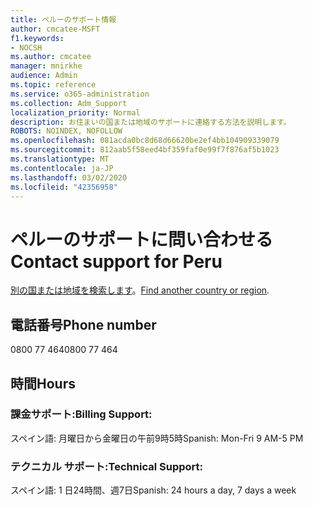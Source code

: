 ```yaml
---
title: ペルーのサポート情報
author: cmcatee-MSFT
f1.keywords:
- NOCSH
ms.author: cmcatee
manager: mnirkhe
audience: Admin
ms.topic: reference
ms.service: o365-administration
ms.collection: Adm_Support
localization_priority: Normal
description: お住まいの国または地域のサポートに連絡する方法を説明します。
ROBOTS: NOINDEX, NOFOLLOW
ms.openlocfilehash: 081acda0bc8d68d66620be2ef4bb104909339079
ms.sourcegitcommit: 812aab5f58eed4bf359faf0e99f7f876af5b1023
ms.translationtype: MT
ms.contentlocale: ja-JP
ms.lasthandoff: 03/02/2020
ms.locfileid: "42356958"
---
```

# <a name="contact-support-for-peru"></a><span data-ttu-id="95d76-103">ペルーのサポートに問い合わせる</span><span class="sxs-lookup"><span data-stu-id="95d76-103">Contact support for Peru</span></span>

<span data-ttu-id="95d76-104">[別の国または地域を検索します](../contact-support-for-business-products.md)。</span><span class="sxs-lookup"><span data-stu-id="95d76-104">[Find another country or region](../contact-support-for-business-products.md).</span></span>

## <a name="phone-number"></a><span data-ttu-id="95d76-105">電話番号</span><span class="sxs-lookup"><span data-stu-id="95d76-105">Phone number</span></span>
<span data-ttu-id="95d76-106">0800 77 464</span><span class="sxs-lookup"><span data-stu-id="95d76-106">0800 77 464</span></span>

## <a name="hours"></a><span data-ttu-id="95d76-107">時間</span><span class="sxs-lookup"><span data-stu-id="95d76-107">Hours</span></span>
### <a name="billing-support"></a><span data-ttu-id="95d76-108">課金サポート:</span><span class="sxs-lookup"><span data-stu-id="95d76-108">Billing Support:</span></span>

<span data-ttu-id="95d76-109">スペイン語: 月曜日から金曜日の午前9時5時</span><span class="sxs-lookup"><span data-stu-id="95d76-109">Spanish: Mon-Fri 9 AM-5 PM</span></span>

### <a name="technical-support"></a><span data-ttu-id="95d76-110">テクニカル サポート:</span><span class="sxs-lookup"><span data-stu-id="95d76-110">Technical Support:</span></span>

<span data-ttu-id="95d76-111">スペイン語: 1 日24時間、週7日</span><span class="sxs-lookup"><span data-stu-id="95d76-111">Spanish: 24 hours a day, 7 days a week</span></span>
